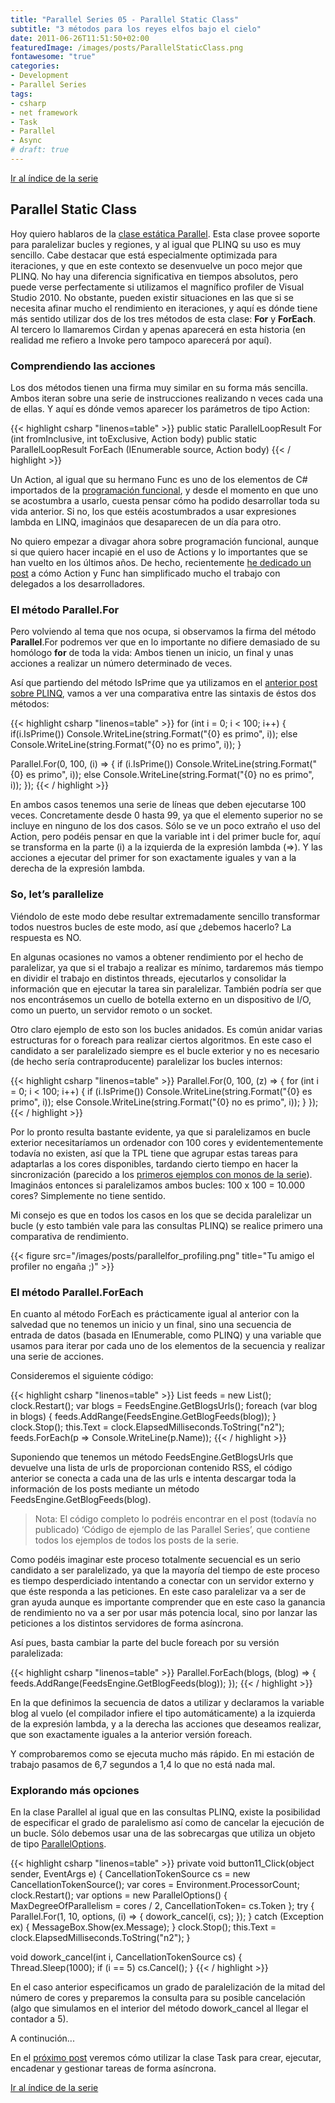 ```yaml
---
title: "Parallel Series 05 - Parallel Static Class"
subtitle: "3 métodos para los reyes elfos bajo el cielo"
date: 2011-06-26T11:51:50+02:00
featuredImage: /images/posts/ParallelStaticClass.png
fontawesome: "true"
categories: 
- Development
- Parallel Series
tags:
- csharp
- net framework
- Task
- Parallel
- Async
# draft: true
---
```


[Ir al índice de la serie](/es/parallelseries00-index)

## Parallel Static Class

Hoy quiero hablaros de la [clase estática Parallel](http://msdn.microsoft.com/en-us/library/system.threading.tasks.parallel.aspx). Esta clase provee soporte para paralelizar bucles y regiones, y al igual que PLINQ su uso es muy sencillo. Cabe destacar que está especialmente optimizada para iteraciones, y que en este contexto se desenvuelve un poco mejor que PLINQ. No hay una diferencia significativa en tiempos absolutos, pero puede verse perfectamente si utilizamos el magnífico profiler de Visual Studio 2010. No obstante, pueden existir situaciones en las que si se necesita afinar mucho el rendimiento en iteraciones, y aquí es dónde tiene más sentido utilizar dos de los tres métodos de esta clase: **For** y **ForEach**. Al tercero lo llamaremos Cirdan y apenas aparecerá en esta historia (en realidad me refiero a Invoke pero tampoco aparecerá por aquí).

### Comprendiendo las acciones

Los dos métodos tienen una firma muy similar en su forma más sencilla. Ambos iteran sobre una serie de instrucciones realizando n veces cada una de ellas. Y aquí es dónde vemos aparecer los parámetros de tipo Action:

{{< highlight csharp "linenos=table" >}}
public static ParallelLoopResult For
    (int fromInclusive, int toExclusive, Action<int> body)
public static ParallelLoopResult ForEach<TSource>
    (IEnumerable<TSource> source, Action<TSource> body)
{{< / highlight >}}

Un Action<T>, al igual que su hermano Func<T> es uno de los elementos de C# importados de la [programación funcional](/es/functional-programming-for-the-rest-of-us/), y desde el momento en que uno se acostumbra a usarlo, cuesta pensar cómo ha podido desarrollar toda su vida anterior. Si no, los que estéis acostumbrados a usar expresiones lambda en LINQ, imagináos que desaparecen de un día para otro.

No quiero empezar a divagar ahora sobre programación funcional, aunque si que quiero hacer incapié en el uso de Actions y lo importantes que se han vuelto en los últimos años. De hecho, recientemente [he dedicado un post](/es/luces-camara-action/) a cómo Action y Func han simplificado mucho el trabajo con delegados a los desarrolladores.

### El método Parallel.For

Pero volviendo al tema que nos ocupa, si observamos la firma del método **Parallel**.For podremos ver que en lo importante no difiere demasiado de su homólogo **for** de toda la vida: Ambos tienen un inicio, un final y unas acciones a realizar un número determinado de veces.

Así que partiendo del método IsPrime que ya utilizamos en el [anterior post sobre PLINQ](/es/parallelseries04-plinq), vamos a ver una comparativa entre las sintaxis de éstos dos métodos:

{{< highlight csharp "linenos=table" >}}
for (int i = 0; i < 100; i++)
{
    if(i.IsPrime())
        Console.WriteLine(string.Format("{0} es primo", i));
    else
        Console.WriteLine(string.Format("{0} no es primo", i));
}

Parallel.For(0, 100, (i) =>
    {
        if (i.IsPrime())
            Console.WriteLine(string.Format("{0} es primo", i));
        else
            Console.WriteLine(string.Format("{0} no es primo", i));
    });
{{< / highlight >}}

En ambos  casos tenemos una serie de líneas que deben ejecutarse 100 veces. Concretamente desde 0 hasta 99, ya que el elemento superior no se incluye en ninguno de los dos casos. Sólo se ve un poco extraño el uso del Action<T>, pero podéis pensar en que la variable int i del primer bucle for, aquí se transforma en la parte (i) a la izquierda de la expresión lambda (=>). Y las acciones a ejecutar del primer for son exactamente iguales y van a la derecha de la expresión lambda.

### So, let’s parallelize

Viéndolo de este modo debe resultar extremadamente sencillo transformar todos nuestros bucles de este modo, así que ¿debemos hacerlo? La respuesta es NO.

En algunas ocasiones no vamos a obtener rendimiento por el hecho de paralelizar, ya que si el trabajo a realizar es mínimo, tardaremos más tiempo en dividir el trabajo en distintos threads, ejecutarlos y consolidar la información que en ejecutar la tarea sin paralelizar. También podría ser que nos encontrásemos un cuello de botella externo en un dispositivo de I/O, como un puerto, un servidor remoto o un socket.

Otro claro ejemplo de esto son los bucles anidados. Es común anidar varias estructuras for o foreach para realizar ciertos algoritmos. En este caso el candidato a ser paralelizado siempre es el bucle exterior y no es necesario (de hecho sería contraproducente) paralelizar los bucles internos:

{{< highlight csharp "linenos=table" >}}
Parallel.For(0, 100, (z) =>
    {
        for (int i = 0; i < 100; i++)
        {
            if (i.IsPrime())
                Console.WriteLine(string.Format("{0} es primo", i));
            else
                Console.WriteLine(string.Format("{0} no es primo", i));
        }
    });
{{< / highlight >}}

Por lo pronto resulta bastante evidente, ya que si paralelizamos en bucle exterior necesitaríamos un ordenador con 100 cores y evidentementemente todavía no existen, así que la TPL tiene que agrupar estas tareas para adaptarlas a los cores disponibles, tardando cierto tiempo en hacer la sincronización (parecido a los [primeros ejemplos con monos de la serie](/es/parallelseries02-un-poco-de-historia)). Imagináos entonces si paralelizamos ambos bucles: 100 x 100 = 10.000 cores? Simplemente no tiene sentido.

Mi consejo es que en todos los casos en los que se decida paralelizar un bucle (y esto también vale para las consultas PLINQ) se realice primero una comparativa de rendimiento.

{{< figure src="/images/posts/parallelfor_profiling.png" title="Tu amigo el profiler no engaña ;)" >}}

### El método Parallel.ForEach

En cuanto al método ForEach es prácticamente igual al anterior con la salvedad que no tenemos un inicio y un final, sino una secuencia de entrada de datos (basada en IEnumerable, como PLINQ) y una variable que usamos para iterar por cada uno de los elementos de la secuencia y realizar una serie de acciones.

Consideremos el siguiente código:

{{< highlight csharp "linenos=table" >}}
List<FeedDefinition> feeds = new List<FeedDefinition>();
clock.Restart();
var blogs = FeedsEngine.GetBlogsUrls();
foreach (var blog in blogs)
{
    feeds.AddRange(FeedsEngine.GetBlogFeeds(blog));
}
clock.Stop();
this.Text = clock.ElapsedMilliseconds.ToString("n2");
feeds.ForEach(p => Console.WriteLine(p.Name));
{{< / highlight >}}

Suponiendo que tenemos un método FeedsEngine.GetBlogsUrls que devuelve una lista de urls de proporcionan contenido RSS, el código anterior se conecta a cada una de las urls e intenta descargar toda la información de los posts mediante un método FeedsEngine.GetBlogFeeds(blog).

> Nota: El código completo lo podréis encontrar en el post (todavía no publicado) ‘Código de ejemplo de las Parallel Series’, que contiene todos los ejemplos de todos los posts de la serie.

Como podéis imaginar este proceso totalmente secuencial es un serio candidato a ser paralelizado, ya que la mayoría del tiempo de este proceso es tiempo desperdiciado intentando a conectar con un servidor externo y que éste responda a las peticiones. En este caso paralelizar va a ser de gran ayuda aunque es importante comprender que en este caso la ganancia de rendimiento no va a ser por usar más potencia local, sino por lanzar las peticiones a los distintos servidores de forma asíncrona.

Así pues, basta cambiar la parte del bucle foreach por su versión paralelizada:

{{< highlight csharp "linenos=table" >}}
Parallel.ForEach(blogs, (blog) =>
    {
        feeds.AddRange(FeedsEngine.GetBlogFeeds(blog));
    });
{{< / highlight >}}

En la que definimos la secuencia de datos a utilizar y declaramos la variable blog al vuelo (el compilador infiere el tipo automáticamente) a la izquierda de la expresión lambda, y a la derecha las acciones que deseamos realizar, que son exactamente iguales a la anterior versión foreach.

Y comprobaremos como se ejecuta mucho más rápido. En mi estación de trabajo pasamos de 6,7 segundos a 1,4 lo que no está nada mal.

### Explorando más opciones

En la clase Parallel al igual que en las consultas PLINQ, existe la posibilidad de especificar el grado de paralelismo así como de cancelar la ejecución de un bucle. Sólo debemos usar una de las sobrecargas que utiliza un objeto de tipo [ParallelOptions](http://msdn.microsoft.com/en-us/library/system.threading.tasks.paralleloptions.aspx).

{{< highlight csharp "linenos=table" >}}
private void button11_Click(object sender, EventArgs e)
{
    CancellationTokenSource cs = new CancellationTokenSource();
    var cores = Environment.ProcessorCount;
    clock.Restart();
    var options = new ParallelOptions() {
        MaxDegreeOfParallelism = cores / 2,
        CancellationToken= cs.Token };
    try
    {
        Parallel.For(1, 10, options,
            (i) =>
            {
                dowork_cancel(i, cs);
            });
    }
    catch (Exception ex)
    {
        MessageBox.Show(ex.Message);
    }
    clock.Stop();
    this.Text = clock.ElapsedMilliseconds.ToString("n2");
}

void dowork_cancel(int i, CancellationTokenSource cs)
{
    Thread.Sleep(1000);
    if (i == 5) cs.Cancel();
}
{{< / highlight >}}

En el caso anterior especificamos un grado de paralelización de la mitad del número de cores y preparemos la consulta para su posible cancelación (algo que simulamos en el interior del método dowork_cancel al llegar el contador a 5).

A continución...

En el [próximo post](/es/parallelseries06-task-class) veremos cómo utilizar la clase Task para crear, ejecutar, encadenar y gestionar tareas de forma asíncrona.

[Ir al índice de la serie](/es/parallelseries00-index)
